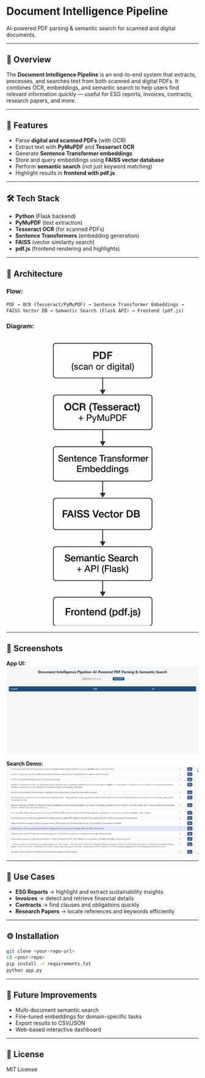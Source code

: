 # Document Intelligence Pipeline

AI-powered PDF parsing & semantic search for scanned and digital documents.

---

## 📖 Overview

The **Document Intelligence Pipeline** is an end-to-end system that extracts, processes, and searches text from both scanned and digital PDFs. It combines OCR, embeddings, and semantic search to help users find relevant information quickly — useful for ESG reports, invoices, contracts, research papers, and more.

---

## 🚀 Features

* Parse **digital and scanned PDFs** (with OCR)
* Extract text with **PyMuPDF** and **Tesseract OCR**
* Generate **Sentence Transformer embeddings**
* Store and query embeddings using **FAISS vector database**
* Perform **semantic search** (not just keyword matching)
* Highlight results in **frontend with pdf.js**

---

## 🛠️ Tech Stack

* **Python** (Flask backend)
* **PyMuPDF** (text extraction)
* **Tesseract OCR** (for scanned PDFs)
* **Sentence Transformers** (embedding generation)
* **FAISS** (vector similarity search)
* **pdf.js** (frontend rendering and highlights)

---

## 🔎 Architecture

### Flow:

```
PDF → OCR (Tesseract/PyMuPDF) → Sentence Transformer Embeddings →
FAISS Vector DB → Semantic Search (Flask API) → Frontend (pdf.js)
```

### Diagram:

![Architecture](images/architecture.png)

---

## 📸 Screenshots

**App UI:**
![App UI](images/ui.png)

**Search Demo:**
![Search Demo](images/search_demo.png)

---

## 🎯 Use Cases

* **ESG Reports** → highlight and extract sustainability insights
* **Invoices** → detect and retrieve financial details
* **Contracts** → find clauses and obligations quickly
* **Research Papers** → locate references and keywords efficiently

---

## ⚙️ Installation

```bash
git clone <your-repo-url>
cd <your-repo>
pip install -r requirements.txt
python app.py
```

---

## 🔮 Future Improvements

* Multi-document semantic search
* Fine-tuned embeddings for domain-specific tasks
* Export results to CSV/JSON
* Web-based interactive dashboard

---

## 📜 License

MIT License
